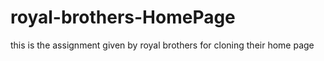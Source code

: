 # royal-brothers-HomePage
this is the assignment given by royal brothers for cloning their home page
